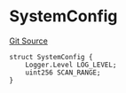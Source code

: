 # SystemConfig
[Git Source](https://github.com/metacontract/mc/blob/20ed737f21a46d89afffe1322a75b1ecfcacff9a/src/devkit/Flattened.sol)


```solidity
struct SystemConfig {
    Logger.Level LOG_LEVEL;
    uint256 SCAN_RANGE;
}
```

